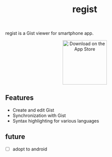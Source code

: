 <h1 align="center"> regist </h1> <br>

regist is a Gist viewer for smartphone app.

<p align="center">
<a href="https://apps.apple.com/us/app/regist/id1472456939?mt=8">
 <img alt="Download on the App Store" title="App Store" src="http://i.imgur.com/0n2zqHD.png" width="140">
</a>
</p>


## Features

- Create and edit Gist
- Synchronization with Gist
- Syntax highlighting for various languages

## future

- [ ] adopt to android
